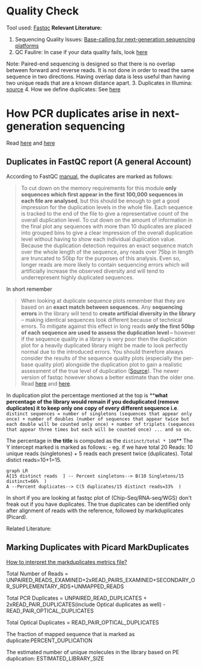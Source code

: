 # **Quality Check**

Tool used: [Fastqc](https://www.bioinformatics.babraham.ac.uk/projects/fastqc/) 
**Relevant Literature:** 
1. Sequencing Quality Issues: [Base-calling for next-generation sequencing platforms](https://www.ncbi.nlm.nih.gov/pmc/articles/PMC3178052/pdf/bbq077.pdf)
2. QC Faulire: In case if your data quality fails, look [here](https://sequencing.qcfail.com/software/fastqc/)

Note: Paired-end sequencing is designed so that there is no overlap between forward and reverse reads. It is not done in order to read the same sequence in two directions. Having overlap data is less useful than having two unique reads that are a known distance apart.
3. Duplicates in Illumina: [source](https://www.biostars.org/p/229842/)
4. How we define duplicates: See [here](http://seqanswers.com/forums/showthread.php?t=6854)
# How PCR duplicates arise in next-generation sequencing
Read [here](https://www.cureffi.org/2012/12/11/how-pcr-duplicates-arise-in-next-generation-sequencing/) and [here](http://core-genomics.blogspot.com/2016/05/increased-read-duplication-on-patterned.html)


## Duplicates in FastQC report (A general Account)

According to FastQC [manual](https://www.bioinformatics.babraham.ac.uk/projects/fastqc/Help/3%20Analysis%20Modules/8%20Duplicate%20Sequences.html), the duplicates are marked as follows:

> To cut down on the memory requirements for this module **only sequences which first appear in the first 100,000 sequences in each file are analysed**, but this should be enough to get a good impression for the duplication levels in the whole file. Each sequence is tracked to the end of the file to give a representative count of the overall duplication level. To cut down on the amount of information in the final plot any sequences with more than 10 duplicates are placed into grouped bins to give a clear impression of the overall duplication level without having to show each individual duplication value.
Because the duplication detection requires an exact sequence match over the whole length of the sequence, any reads over 75bp in length are truncated to 50bp for the purposes of this analysis. Even so, longer reads are more likely to contain sequencing errors which will artificially increase the observed diversity and will tend to underrepresent highly duplicated sequences.

In short remember

> When looking at duplicate sequence plots remember that they are based on an **exact match between sequences.** Any **sequencing errors** in the library will tend to **create artificial diversity in the library** – making identical sequences look different because of technical errors. To mitigate against this effect in long reads **only the first 50bp of each sequence are used to assess the duplication level –** however if the sequence quality in a library is very poor then the duplication plot for a heavily duplicated library might be made to look perfectly normal due to the introduced errors. You should therefore always consider the results of the sequence quality plots (especially the per-base quality plot) alongside the duplication plot to gain a realistic assessment of the true level of duplication ([Source](https://proteo.me.uk/2011/05/interpreting-the-duplicate-sequence-plot-in-fastqc/)).
> The newer version of fastqc however shows a better estimate than the older one. Read [here](http://proteo.me.uk/2013/09/a-new-way-to-look-at-duplication-in-fastqc-v0-11/) and [here](https://www.biostars.org/p/107402/). 

In duplication plot the percentage mentioned at the top is ****what percentage of the library would remain if you deduplicated (remove duplicates) it to keep only one copy of every different sequence i.e**.
`distinct sequences = number of singletons (sequences that appear only once) + number of doubles (number of sequences that appear twice but each double will be counted only once) + number of triplets (sequences that appear three times but each will be counted once) ... and so on.`

The percentage in **the title** is computed as the  `distinct/total * 100`**
The Y intercept marked is marked as follows: -  eg. if we have total 20 Reads: 10 unique reads (singletones) + 5 reads each present twice (duplicates). Total distict reads=10+1=15. 

```mermaid
graph LR
A[15 distinct reads  ] -- Percent singletons--> B(10 Singletons/15 distinct=66%  )
A --Percent duplicates--> C(5 duplicates/15 distinct reads=33%  )
```

In short if you are looking at fastqc plot of (Chip-Seq/RNA-seq/WGS) don't freak out if you have duplicates. The true duplicates can be identified only after alignment of reads with the reference, followed by markduplicates (Picard). 

Related Literature: 

## Marking Duplicates with Picard MarkDuplicates

[How to interpret the markduplicates metrics file?](https://broadinstitute.github.io/picard/picard-metric-definitions.html#DuplicationMetrics)


Total Number of Reads = UNPAIRED_READS_EXAMINED+2xREAD_PAIRS_EXAMINED+SECONDARY_OR_SUPPLEMENTARY_RDS+UNMAPPED_READS

Total PCR Duplicates = UNPAIRED_READ_DUPLICATES + 2xREAD_PAIR_DUPLICATES(include Optical duplicates as well) -READ_PAIR_OPTICAL_DUPLICATES

Total Optical Duplicates = READ_PAIR_OPTICAL_DUPLICATES

The fraction of mapped sequence that is marked as duplicate:PERCENT_DUPLICATION

The estimated number of unique molecules in the library based on PE duplication: ESTIMATED_LIBRARY_SIZE


